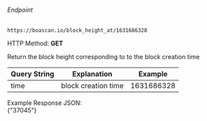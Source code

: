 ###### Endpoint

    https://boascan.io/block_height_at/1631686328

HTTP Method: **GET**

Return the block height corresponding to to the block creation time

| Query String | Explanation    | Example                            |
| ------------ | -------------- | ---------------------------------- |
| time         | block creation time | 1631686328 |

Example Response JSON:<br/>
{"37045"}
